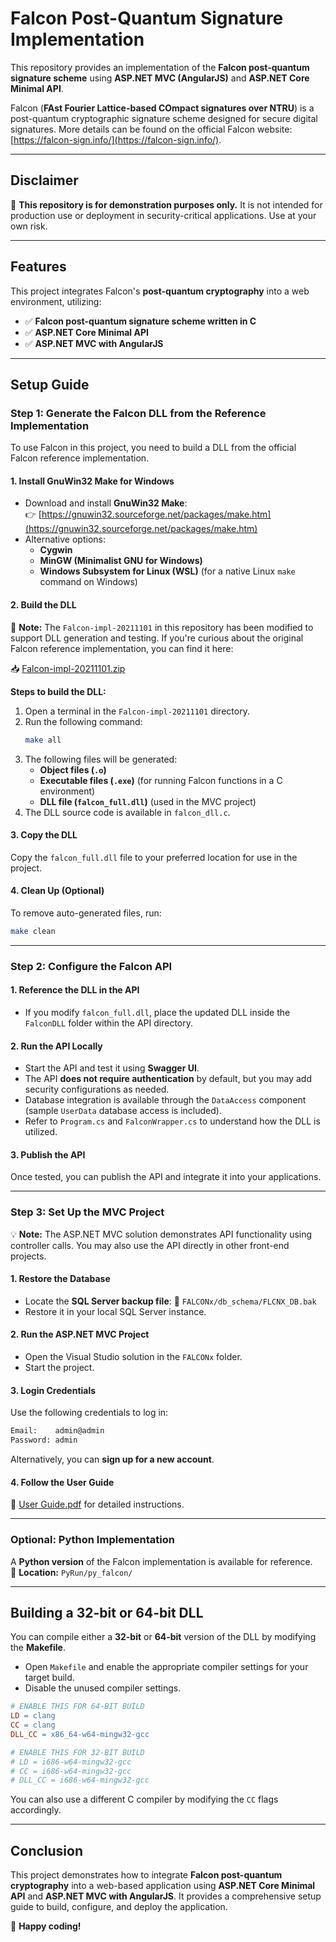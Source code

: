 # Falcon Post-Quantum Signature Implementation

This repository provides an implementation of the **Falcon post-quantum signature scheme** using **ASP.NET MVC (AngularJS)** and **ASP.NET Core Minimal API**.

Falcon (**FAst Fourier Lattice-based COmpact signatures over NTRU**) is a post-quantum cryptographic signature scheme designed for secure digital signatures. More details can be found on the official Falcon website: [https://falcon-sign.info/](https://falcon-sign.info/).

---

## Disclaimer

🚨 **This repository is for demonstration purposes only.** It is not intended for production use or deployment in security-critical applications. Use at your own risk.

---

## Features

This project integrates Falcon's **post-quantum cryptography** into a web environment, utilizing:

- ✅ **Falcon post-quantum signature scheme written in C**
- ✅ **ASP.NET Core Minimal API**
- ✅ **ASP.NET MVC with AngularJS**

---

## Setup Guide

### Step 1: Generate the Falcon DLL from the Reference Implementation

To use Falcon in this project, you need to build a DLL from the official Falcon reference implementation.

#### 1. Install GnuWin32 Make for Windows

- Download and install **GnuWin32 Make**:  
  👉 [https://gnuwin32.sourceforge.net/packages/make.htm](https://gnuwin32.sourceforge.net/packages/make.htm)
- Alternative options:
  - **Cygwin**
  - **MinGW (Minimalist GNU for Windows)**
  - **Windows Subsystem for Linux (WSL)** (for a native Linux `make` command on Windows)

#### 2. Build the DLL

📌 **Note:** The `Falcon-impl-20211101` in this repository has been modified to support DLL generation and testing. If you're curious about the original Falcon reference implementation, you can find it here:

📥 [Falcon-impl-20211101.zip](https://falcon-sign.info/Falcon-impl-20211101.zip)

**Steps to build the DLL:**

1. Open a terminal in the `Falcon-impl-20211101` directory.
2. Run the following command:
   ```sh
   make all
   ```
3. The following files will be generated:
   - **Object files (`.o`)**
   - **Executable files (`.exe`)** (for running Falcon functions in a C environment)
   - **DLL file (`falcon_full.dll`)** (used in the MVC project)
4. The DLL source code is available in `falcon_dll.c`.

#### 3. Copy the DLL

Copy the `falcon_full.dll` file to your preferred location for use in the project.

#### 4. Clean Up (Optional)

To remove auto-generated files, run:

```sh
make clean
```

---

### Step 2: Configure the Falcon API

#### 1. Reference the DLL in the API

- If you modify `falcon_full.dll`, place the updated DLL inside the `FalconDLL` folder within the API directory.

#### 2. Run the API Locally

- Start the API and test it using **Swagger UI**.
- The API **does not require authentication** by default, but you may add security configurations as needed.
- Database integration is available through the `DataAccess` component (sample `UserData` database access is included).
- Refer to `Program.cs` and `FalconWrapper.cs` to understand how the DLL is utilized.

#### 3. Publish the API

Once tested, you can publish the API and integrate it into your applications.

---

### Step 3: Set Up the MVC Project

💡 **Note:** The ASP.NET MVC solution demonstrates API functionality using controller calls. You may also use the API directly in other front-end projects.

#### 1. Restore the Database

- Locate the **SQL Server backup file**:
  📂 `FALCONx/db_schema/FLCNX_DB.bak`
- Restore it in your local SQL Server instance.

#### 2. Run the ASP.NET MVC Project

- Open the Visual Studio solution in the `FALCONx` folder.
- Start the project.

#### 3. Login Credentials

Use the following credentials to log in:

```sh
Email:    admin@admin
Password: admin
```

Alternatively, you can **sign up for a new account**.

#### 4. Follow the User Guide

📖 [User Guide.pdf](https://github.com/weigle22/post-quantum-sign-FALCON-MVC/blob/main/FALCONx/User%20Guide.pdf) for detailed instructions.

---

### Optional: Python Implementation

A **Python version** of the Falcon implementation is available for reference.  
📂 **Location:** `PyRun/py_falcon/`

---

## Building a 32-bit or 64-bit DLL

You can compile either a **32-bit** or **64-bit** version of the DLL by modifying the **Makefile**.

- Open `Makefile` and enable the appropriate compiler settings for your target build.
- Disable the unused compiler settings.

```makefile
# ENABLE THIS FOR 64-BIT BUILD
LD = clang
CC = clang
DLL_CC = x86_64-w64-mingw32-gcc

# ENABLE THIS FOR 32-BIT BUILD
# LD = i686-w64-mingw32-gcc
# CC = i686-w64-mingw32-gcc
# DLL_CC = i686-w64-mingw32-gcc
```

You can also use a different C compiler by modifying the `CC` flags accordingly.

---

## Conclusion

This project demonstrates how to integrate **Falcon post-quantum cryptography** into a web-based application using **ASP.NET Core Minimal API** and **ASP.NET MVC with AngularJS**. It provides a comprehensive setup guide to build, configure, and deploy the application.

🚀 **Happy coding!**

